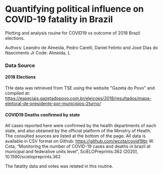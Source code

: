 # Quantifying political influence on COVID-19 fatality in Brazil
Plotting and analysis rouine for COVID19 vs outcome of 2018 Brazil elections.

Authors: Leandro de Almeida, Pedro Carelli, Daniel Felinto and José Dias do Nascimento Jr
Code: Almeida, L

### Data Source
#### 2018 Elections

THe data was retrieved from TSE using the website "Gazeta do Povo" and compiled at:
https://especiais.gazetadopovo.com.br/eleicoes/2018/resultados/mapa-eleitoral-de-presidente-por-municipios-2turno/

#### COVID19 Deaths confirmed by state
All cases reported here were confirmed by the health departments of each state, and also obtained by the official platform of the Ministry of Health. The consulted sources are listed at the bottom of the page. All data is available in CSV format on Github: https://github.com/wcota/covid19br
W. Cota, “Monitoring the number of COVID-19 cases and deaths in brazil at municipal and federative units level”, SciELOPreprints:362 (2020), 10.1590/scielopreprints.362

The fatality data and votes was related in this routine.

# #
